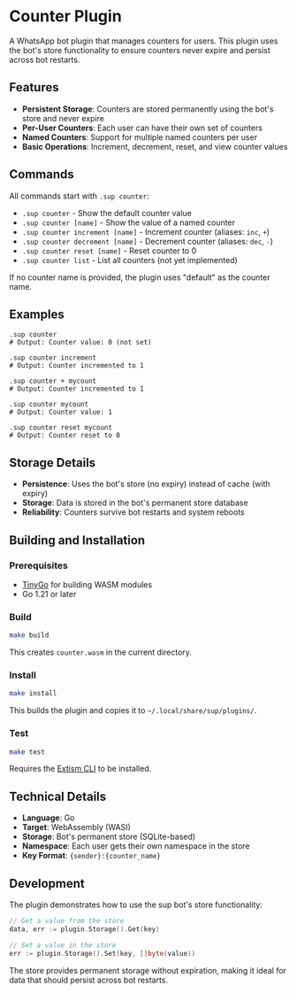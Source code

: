 # Counter Plugin

A WhatsApp bot plugin that manages counters for users. This plugin uses the bot's store functionality to ensure counters never expire and persist across bot restarts.

## Features

- **Persistent Storage**: Counters are stored permanently using the bot's store and never expire
- **Per-User Counters**: Each user can have their own set of counters
- **Named Counters**: Support for multiple named counters per user
- **Basic Operations**: Increment, decrement, reset, and view counter values

## Commands

All commands start with `.sup counter`:

- `.sup counter` - Show the default counter value
- `.sup counter [name]` - Show the value of a named counter
- `.sup counter increment [name]` - Increment counter (aliases: `inc`, `+`)
- `.sup counter decrement [name]` - Decrement counter (aliases: `dec`, `-`)
- `.sup counter reset [name]` - Reset counter to 0
- `.sup counter list` - List all counters (not yet implemented)

If no counter name is provided, the plugin uses "default" as the counter name.

## Examples

```
.sup counter
# Output: Counter value: 0 (not set)

.sup counter increment
# Output: Counter incremented to 1

.sup counter + mycount
# Output: Counter incremented to 1

.sup counter mycount
# Output: Counter value: 1

.sup counter reset mycount
# Output: Counter reset to 0
```

## Storage Details

- **Persistence**: Uses the bot's store (no expiry) instead of cache (with expiry)
- **Storage**: Data is stored in the bot's permanent store database
- **Reliability**: Counters survive bot restarts and system reboots

## Building and Installation

### Prerequisites

- [TinyGo](https://tinygo.org/) for building WASM modules
- Go 1.21 or later

### Build

```bash
make build
```

This creates `counter.wasm` in the current directory.

### Install

```bash
make install
```

This builds the plugin and copies it to `~/.local/share/sup/plugins/`.

### Test

```bash
make test
```

Requires the [Extism CLI](https://extism.org/docs/install) to be installed.

## Technical Details

- **Language**: Go
- **Target**: WebAssembly (WASI)
- **Storage**: Bot's permanent store (SQLite-based)
- **Namespace**: Each user gets their own namespace in the store
- **Key Format**: `{sender}:{counter_name}`

## Development

The plugin demonstrates how to use the sup bot's store functionality:

```go
// Get a value from the store
data, err := plugin.Storage().Get(key)

// Set a value in the store
err := plugin.Storage().Set(key, []byte(value))
```

The store provides permanent storage without expiration, making it ideal for data that should persist across bot restarts.